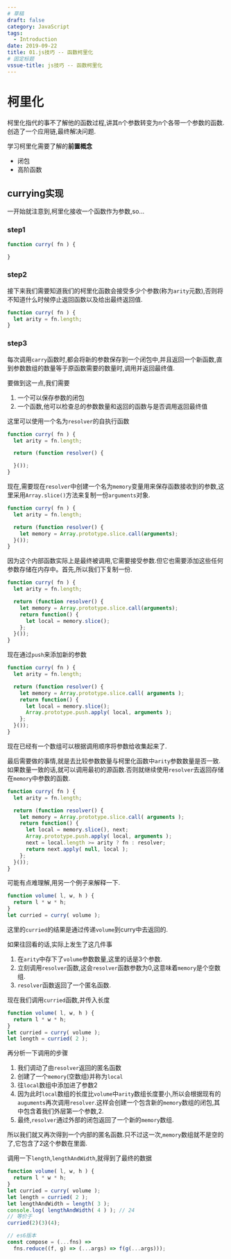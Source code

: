 ```yaml
---
# 草稿
draft: false
category: JavaScript
tags:
  - Introduction
date: 2019-09-22
title: 01.js技巧 -- 函数柯里化
# 固定标题
vssue-title: js技巧 -- 函数柯里化
---
```


# 柯里化
柯里化指代的事不了解他的函数过程,讲其n个参数转变为n个各带一个参数的函数.创造了一个应用链,最终解决问题.

学习柯里化需要了解的**前置概念**
- 闭包
- 高阶函数

## currying实现
一开始就注意到,柯里化接收一个函数作为参数,so...
### step1
```js
function curry( fn ) {

}
```

### step2
接下来我们需要知道我们的柯里化函数会接受多少个参数(称为`arity`元数),否则将不知道什么时候停止返回函数以及给出最终返回值.
```js {2}
function curry( fn ) {
  let arity = fn.length;
}
```

### step3
每次调用`carry`函数时,都会将新的参数保存到一个闭包中,并且返回一个新函数,直到参数数组的数量等于原函数需要的数量时,调用并返回最终值.

要做到这一点,我们需要
1. 一个可以保存参数的闭包
2. 一个函数,他可以检查总的参数数量和返回的函数与是否调用返回最终值

这里可以使用一个名为`resolver`的自执行函数

```js {4-6}
function curry( fn ) {
  let arity = fn.length;

  return (function resolver() {

  }());
}
```

现在,需要现在`resolver`中创建一个名为`memory`变量用来保存函数接收到的参数,这里采用`Array.slice()`方法来复制一份`arguments`对象.

```js {5}
function curry( fn ) {
  let arity = fn.length;

  return (function resolver() {
    let memory = Array.prototype.slice.call(arguments);
  }());
}
```

因为这个内部函数实际上是最终被调用,它需要接受参数.但它也需要添加这些任何参数存储在内存中。首先,所以我们下复制一份.

```js {6-8}
function curry( fn ) {
  let arity = fn.length;

  return (function resolver() {
    let memory = Array.prototype.slice.call(arguments);
    return function() {
      let local = memory.slice();
    };
  }());
}
```

现在通过`push`来添加新的参数

```js {8}
function curry( fn ) {
  let arity = fn.length;

  return (function resolver() {
    let memory = Array.prototype.slice.call( arguments );
    return function() {
      let local = memory.slice();
      Array.prototype.push.apply( local, arguments );
    };
  }());
}
```

现在已经有一个数组可以根据调用顺序将参数给收集起来了.

最后需要做的事情,就是去比较参数数量与柯里化函数中`arity`参数数量是否一致.如果数量一致的话,就可以调用最初的源函数.否则就继续使用`resolver`去返回存储在`memory`中参数的函数.

```js {9,10}
function curry( fn ) {
  let arity = fn.length;

  return (function resolver() {
    let memory = Array.prototype.slice.call( arguments );
    return function() {
      let local = memory.slice(), next;
      Array.prototype.push.apply( local, arguments );
      next = local.length >= arity ? fn : resolver;
      return next.apply( null, local );
    };
  }());
}
```

可能有点难理解,用另一个例子来解释一下.
```js
function volume( l, w, h ) {
  return l * w * h;
}
let curried = curry( volume );
```
这里的`curried`的结果是通过传递`volume`到curry中去返回的.

如果往回看的话,实际上发生了这几件事
1. 在`arity`中存下了`volume`参数数量,这里的话是3个参数.
2. 立刻调用`resolver`函数,这会`resolver`函数参数为0,这意味着`memory`是个空数组.
3. `resolver`函数返回了一个匿名函数.

现在我们调用`curried`函数,并传入长度

```js {5}
function volume( l, w, h ) {
  return l * w * h;
}
let curried = curry( volume );
let length = curried( 2 );
```

再分析一下调用的步骤
1. 我们调动了由`resolver`返回的匿名函数
2. 创建了一个`memory`(空数组)并称为`local`
3. 往`local`数组中添加进了参数2
4. 因为此时`local`数组的长度比`volume`中`arity`数组长度要小,所以会根据现有的`auguments`再次调用`resolver`.这样会创建一个包含新的`memory`数组的闭包,其中包含着我们外层第一个参数,2.
5. 最终,`resolver`通过外部的闭包返回了一个新的`memory`数组.

所以我们就又再次得到一个内部的匿名函数.只不过这一次,`memory`数组就不是空的了,它包含了2这个参数在里面.

调用一下`length`,`lengthAndWidth`,就得到了最终的数据
```js {6,7}
function volume( l, w, h ) {
  return l * w * h;
}
let curried = curry( volume );
let length = curried( 2 );
let lengthAndWidth = length( 3 );
console.log( lengthAndWidth( 4 ) ); // 24
// 等价于
curried(2)(3)(4);
```

```js
// es6版本
const compose = (...fns) =>
  fns.reduce((f, g) => (...args) => f(g(...args)));
```